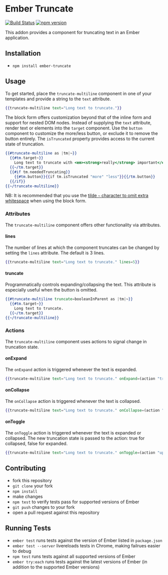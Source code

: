 # Ember Truncate

[![Build Status](https://travis-ci.org/nickiaconis/ember-truncate.svg?branch=master)](https://travis-ci.org/nickiaconis/ember-truncate)
[![npm version](https://badge.fury.io/js/ember-truncate.svg)](http://badge.fury.io/js/ember-truncate)

This addon provides a component for truncating text in an Ember application.

## Installation

* `npm install ember-truncate`

## Usage

To get started, place the `truncate-multiline` component in one of your templates and provide a string to the `text` attribute.

```handlebars
{{truncate-multiline text="Long text to truncate."}}
```

The block form offers customization beyond that of the inline form and support for nested DOM nodes. Instead of supplying the `text` attribute, render text or elements into the `target` component. Use the `button` component to customize the more/less button, or exclude it to remove the button entirely. The `isTruncated` property provides access to the current state of truncation.

```handlebars
{{#truncate-multiline as |tm|~}}
  {{#tm.target~}}
    Long text to truncate with <em><strong>really</strong> important</em> formatting.
  {{~/tm.target}}
  {{#if tm.neededTruncating}}
    {{#tm.button}}{{if tm.isTruncated "more" "less"}}{{/tm.button}}
  {{/if}}
{{~/truncate-multiline}}
```

NB: It is recommended that you use the [tilde `~` character to omit extra whitespace](http://handlebarsjs.com/expressions.html#whitespace-control) when using the block form.

### Attributes

The `truncate-multiline` component offers other functionality via attributes.

#### lines

The number of lines at which the component truncates can be changed by setting the `lines` attribute. The default is 3 lines.

```handlebars
{{truncate-multiline text="Long text to truncate." lines=5}}
```

#### truncate


Programmatically controls expanding/collapsing the text. This attribute is especially useful when the button is omitted.
```handlebars
{{#truncate-multiline truncate=booleanInParent as |tm|~}}
  {{#tm.target~}}
    Long text to truncate.
  {{~/tm.target}}
{{~/truncate-multiline}}
```

### Actions

The `truncate-multiline` component uses actions to signal change in truncation state.

#### onExpand

The `onExpand` action is triggered whenever the text is expanded.

```handlebars
{{truncate-multiline text="Long text to truncate." onExpand=(action "trackImpression")}}
```

#### onCollapse

The `onCollapse` action is triggered whenever the text is collapsed.

```handlebars
{{truncate-multiline text="Long text to truncate." onCollapse=(action "doSomeCoolThing")}}
```

#### onToggle

The `onToggle` action is triggered whenever the text is expanded or collapsed. The new truncation state is passed to the action: true for collapsed, false for expanded.

```handlebars
{{truncate-multiline text="Long text to truncate." onToggle=(action "updateTableOfContents")}}
```

## Contributing

* fork this repository
* `git clone` your fork
* `npm install`
* make changes
* `npm test` to verify tests pass for supported versions of Ember
* `git push` changes to your fork
* open a pull request against this repository

## Running Tests

* `ember test` runs tests against the version of Ember listed in `package.json`
* `ember test --server` livereloads tests in Chrome, making failrues easier to debug
* `npm test` runs tests against all supported versions of Ember
* `ember try:each` runs tests against the latest versions of Ember (in addition to the supported Ember versions)
